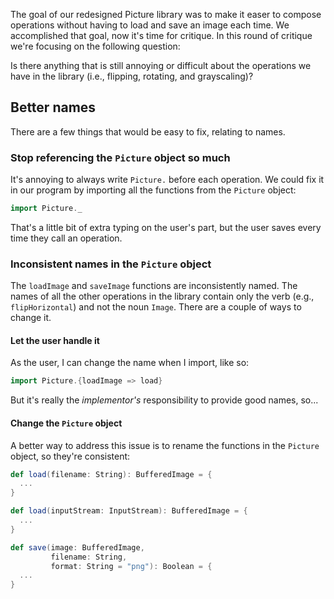The goal of our redesigned Picture library was to make it easer to compose
operations without having to load and save an image each time. We accomplished
that goal, now it's time for critique. In this round of critique we're focusing
on the following question:

Is there anything that is still annoying or difficult about the operations we
have in the library (i.e., flipping, rotating, and grayscaling)?

## Better names
There are a few things that would be easy to fix, relating to names.

### Stop referencing the `Picture` object so much

It's annoying to always write `Picture.` before each operation. We could fix it in our program by importing all the functions from the `Picture` object:
  ```scala 
  import Picture._
  ```
That's a little bit of extra typing on the user's part, but the user saves every time they call an operation.
  
### Inconsistent names in the `Picture` object

The `loadImage` and `saveImage` functions are inconsistently named. The names of all the other operations in the library contain only the verb (e.g., `flipHorizontal`) and not the noun `Image`. There are a couple of ways to change it.

#### Let the user handle it

As the user, I can change the name when I import, like so:
```scala
import Picture.{loadImage => load}
```
But it's really the _implementor's_ responsibility to provide good names, so...

#### Change the `Picture` object       
A better way to address this issue is to rename the functions in the `Picture` object, so they're consistent:
```scala
def load(filename: String): BufferedImage = {
  ...
}

def load(inputStream: InputStream): BufferedImage = {
  ...
}

def save(image: BufferedImage, 
         filename: String, 
         format: String = "png"): Boolean = {
  ...
}
```
